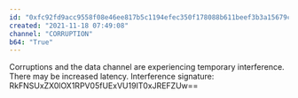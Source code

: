 ```yaml
---
id: "0xfc92fd9acc9558f08e46ee817b5c1194efec350f178088b611beef3b3a15679c"
created: "2021-11-18 07:49:08"
channel: "CORRUPTION"
b64: "True"
---
```


Corruptions and the data channel are experiencing temporary interference. There may be increased latency. Interference signature: RkFNSUxZX0lOX1RPV05fUExVU19IT0xJREFZUw==